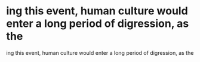 # ing this event, human culture would enter a long period of digression, as the

ing this event, human culture would enter a long period of digression, as the
